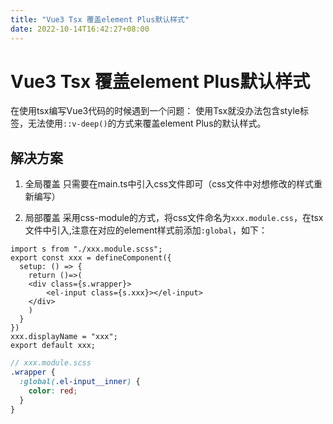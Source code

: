 ```yaml
---
title: "Vue3 Tsx 覆盖element Plus默认样式"
date: 2022-10-14T16:42:27+08:00
---
```


# Vue3 Tsx 覆盖element Plus默认样式

在使用tsx编写Vue3代码的时候遇到一个问题： 使用Tsx就没办法包含style标签，无法使用`::v-deep()`的方式来覆盖element Plus的默认样式。

## 解决方案

1. 全局覆盖
   只需要在main.ts中引入css文件即可（css文件中对想修改的样式重新编写）

2. 局部覆盖
   采用css-module的方式，将css文件命名为`xxx.module.css`，在tsx文件中引入,注意在对应的element样式前添加`:global`，如下：

```tsx
import s from "./xxx.module.scss";
export const xxx = defineComponent({
  setup: () => {
	return ()=>(
	<div class={s.wrapper}>
		<el-input class={s.xxx}></el-input>
	</div>
	)
  }
})
xxx.displayName = "xxx";
export default xxx;
```

```scss
// xxx.module.scss
.wrapper {
  :global(.el-input__inner) {
	color: red;
  }
}

```
